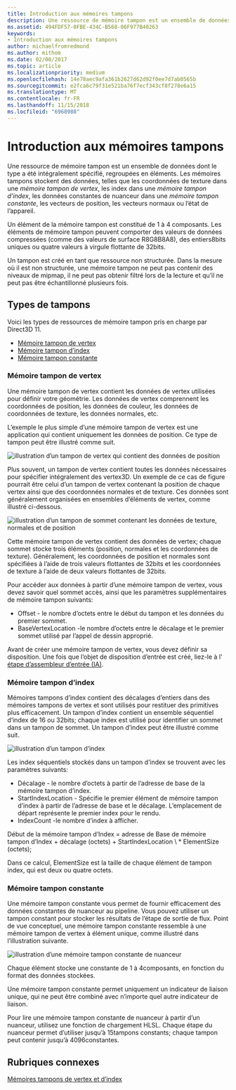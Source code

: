 ```yaml
---
title: Introduction aux mémoires tampons
description: Une ressource de mémoire tampon est un ensemble de données dont le type a été intégralement spécifié, regroupées en éléments.
ms.assetid: 494FDF57-0FBE-434C-B568-06F977B40263
keywords:
- Introduction aux mémoires tampons
author: michaelfromredmond
ms.author: mithom
ms.date: 02/08/2017
ms.topic: article
ms.localizationpriority: medium
ms.openlocfilehash: 14e78aec9afa361b2627d62d92f0ee7d7ab0565b
ms.sourcegitcommit: e2fca6c79f31e521ba76f7ecf343cf8f278e6a15
ms.translationtype: MT
ms.contentlocale: fr-FR
ms.lasthandoff: 11/15/2018
ms.locfileid: "6968988"
---
```

# <a name="introduction-to-buffers"></a>Introduction aux mémoires tampons


Une ressource de mémoire tampon est un ensemble de données dont le type a été intégralement spécifié, regroupées en éléments. Les mémoires tampons stockent des données, telles que les coordonnées de texture dans une *mémoire tampon de vertex*, les index dans une *mémoire tampon d’index*, les données constantes de nuanceur dans une *mémoire tampon constante*, les vecteurs de position, les vecteurs normaux ou l’état de l’appareil.

Un élément de la mémoire tampon est constitué de 1 à 4 composants. Les éléments de mémoire tampon peuvent comporter des valeurs de données compressées (comme des valeurs de surface R8G8B8A8), des entiers8bits uniques ou quatre valeurs à virgule flottante de 32bits.

Un tampon est créé en tant que ressource non structurée. Dans la mesure où il est non structurée, une mémoire tampon ne peut pas contenir des niveaux de mipmap, il ne peut pas obtenir filtré lors de la lecture et qu’il ne peut pas être échantillonné plusieurs fois.

## <a name="span-idbuffertypesspanspan-idbuffertypesspanspan-idbuffertypesspanbuffer-types"></a><span id="Buffer_Types"></span><span id="buffer_types"></span><span id="BUFFER_TYPES"></span>Types de tampons


Voici les types de ressources de mémoire tampon pris en charge par Direct3D 11.

-   [Mémoire tampon de vertex](#vertex-buffer)
-   [Mémoire tampon d’index](#index-buffer)
-   [Mémoire tampon constante](#shader-constant-buffer)

### <a name="span-idvertexbufferspanspan-idvertexbufferspanspan-idvertexbufferspanspan-idvertex-bufferspanvertex-buffer"></a><span id="Vertex_Buffer"></span><span id="vertex_buffer"></span><span id="VERTEX_BUFFER"></span><span id="vertex-buffer"></span>Mémoire tampon de vertex

Une mémoire tampon de vertex contient les données de vertex utilisées pour définir votre géométrie. Les données de vertex comprennent les coordonnées de position, les données de couleur, les données de coordonnées de texture, les données normales, etc.

L’exemple le plus simple d’une mémoire tampon de vertex est une application qui contient uniquement les données de position. Ce type de tampon peut être illustré comme suit.

![illustration d’un tampon de vertex qui contient des données de position](images/d3d10-resources-single-element-vb2.png)

Plus souvent, un tampon de vertex contient toutes les données nécessaires pour spécifier intégralement des vertex3D. Un exemple de ce cas de figure pourrait être celui d’un tampon de vertex contenant la position de chaque vertex ainsi que des coordonnées normales et de texture. Ces données sont généralement organisées en ensembles d’éléments de vertex, comme illustré ci-dessous.

![illustration d’un tampon de sommet contenant les données de texture, normales et de position](images/d3d10-vertex-buffer-element.png)

Cette mémoire tampon de vertex contient des données de vertex; chaque sommet stocke trois éléments (position, normales et les coordonnées de texture). Généralement, les coordonnées de position et normales sont spécifiées à l’aide de trois valeurs flottantes de 32bits et les coordonnées de texture à l’aide de deux valeurs flottantes de 32bits.

Pour accéder aux données à partir d’une mémoire tampon de vertex, vous devez savoir quel sommet accès, ainsi que les paramètres supplémentaires de mémoire tampon suivants:

-   Offset - le nombre d’octets entre le début du tampon et les données du premier sommet.
-   BaseVertexLocation -le nombre d’octets entre le décalage et le premier sommet utilisé par l’appel de dessin approprié.

Avant de créer une mémoire tampon de vertex, vous devez définir sa disposition. Une fois que l’objet de disposition d’entrée est créé, liez-le à l' [étape d’assembleur d’entrée (IA)](input-assembler-stage--ia-.md).

### <a name="span-idindexbufferspanspan-idindexbufferspanspan-idindexbufferspanspan-idindex-bufferspanindex-buffer"></a><span id="Index_Buffer"></span><span id="index_buffer"></span><span id="INDEX_BUFFER"></span><span id="index-buffer"></span>Mémoire tampon d’index

Mémoires tampons d’index contient des décalages d’entiers dans des mémoires tampons de vertex et sont utilisés pour restituer des primitives plus efficacement. Un tampon d’index contient un ensemble séquentiel d’index de 16 ou 32bits; chaque index est utilisé pour identifier un sommet dans un tampon de sommet. Un tampon d’index peut être illustré comme suit.

![illustration d’un tampon d’index](images/d3d10-index-buffer.png)

Les index séquentiels stockés dans un tampon d’index se trouvent avec les paramètres suivants:

-   Décalage - le nombre d’octets à partir de l’adresse de base de la mémoire tampon d’index.
-   StartIndexLocation - Spécifie le premier élément de mémoire tampon d’index à partir de l’adresse de base et le décalage. L’emplacement de départ représente le premier index pour le rendu.
-   IndexCount -le nombre d’index à afficher.

Début de la mémoire tampon d’Index = adresse de Base de mémoire tampon d’Index + décalage (octets) + StartIndexLocation \ * ElementSize (octets);

Dans ce calcul, ElementSize est la taille de chaque élément de tampon index, qui est deux ou quatre octets.

### <a name="span-idshaderconstantbufferspanspan-idshaderconstantbufferspanspan-idshaderconstantbufferspanspan-idshader-constant-bufferspanconstant-buffer"></a><span id="Shader_Constant_Buffer"></span><span id="shader_constant_buffer"></span><span id="SHADER_CONSTANT_BUFFER"></span><span id="shader-constant-buffer"></span>Mémoire tampon constante

Une mémoire tampon constante vous permet de fournir efficacement des données constantes de nuanceur au pipeline. Vous pouvez utiliser un tampon constant pour stocker les résultats de l’étape de sortie de flux. Point de vue conceptuel, une mémoire tampon constante ressemble à une mémoire tampon de vertex à élément unique, comme illustré dans l’illustration suivante.

![illustration d’une mémoire tampon constante de nuanceur](images/d3d10-shader-resource-buffer.png)

Chaque élément stocke une constante de 1 à 4composants, en fonction du format des données stockées.

Une mémoire tampon constante permet uniquement un indicateur de liaison unique, qui ne peut être combiné avec n’importe quel autre indicateur de liaison.

Pour lire une mémoire tampon constante de nuanceur à partir d’un nuanceur, utilisez une fonction de chargement HLSL. Chaque étape du nuanceur permet d’utiliser jusqu’à 15tampons constants; chaque tampon peut contenir jusqu’à 4096constantes.

## <a name="span-idrelated-topicsspanrelated-topics"></a><span id="related-topics"></span>Rubriques connexes


[Mémoires tampons de vertex et d’index](vertex-and-index-buffers.md)

 

 




